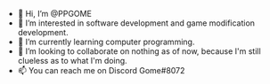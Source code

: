 - 👋 Hi, I’m @PPGOME
- 👀 I’m interested in software development and game modification development.
- 🌱 I’m currently learning computer programming.
- 💞️ I’m looking to collaborate on nothing as of now, because I'm still clueless as to what I'm doing.
- 📫 You can reach me on Discord Gome#8072

<!---
PPGOME/PPGOME is a ✨ special ✨ repository because its `README.md` (this file) appears on your GitHub profile.
You can click the Preview link to take a look at your changes.
--->

